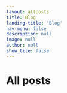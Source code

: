 ```yaml
---
layout: allposts
title: Blog
landing-title: 'Blog'
nav-menu: false
description: null
image: null
author: null
show_tile: false
---
```


<h1>All posts</h1>
